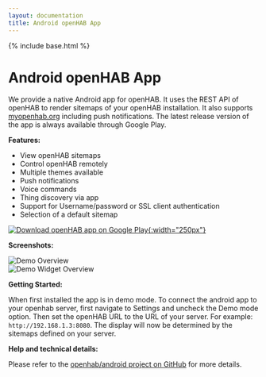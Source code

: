 ```yaml
---
layout: documentation
title: Android openHAB App
---
```


{% include base.html %}

# Android openHAB App

We provide a native Android app for openHAB.
It uses the REST API of openHAB to render sitemaps of your openHAB installation.
It also supports [myopenhab.org](http://www.myopenhab.org) including push notifications.
The latest release version of the app is always available through Google Play.

**Features:**

* View openHAB sitemaps
* Control openHAB remotely
* Multiple themes available
* Push notifications
* Voice commands
* Thing discovery via app
* Support for Username/password or SSL client authentication
* Selection of a default sitemap

[![Download openHAB app on Google Play](images/google-play-badge.png){:width="250px"}](https://play.google.com/store/apps/details?id=org.openhab.habdroid)

**Screenshots:**

<div class="row">
  <div class="col s12 m5"><img src="images/android_01.png" alt="Demo Overview"></div>
  <div class="col s12 m5"><img src="images/android_02.png" alt="Demo Widget Overview"></div>
</div>

**Getting Started:**

When first installed the app is in demo mode. To connect the android app to your openhab server, first navigate to Settings and uncheck the Demo mode option.
Then set the openHAB URL to the URL of your server. For example: `http://192.168.1.3:8080`. The display will now be determined by the sitemaps defined on your server. 

**Help and technical details:**

Please refer to the [openhab/android project on GitHub](https://github.com/openhab/openhab.android) for more details.
